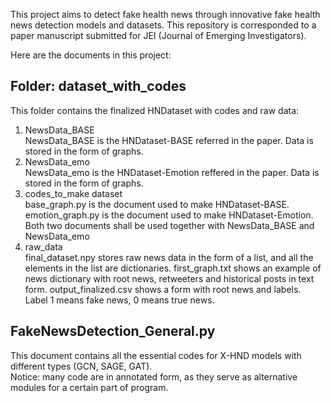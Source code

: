 This project aims to detect fake health news through innovative fake health news detection models and datasets.
This repository is corresponded to a paper manuscript submitted for JEI (Journal of Emerging Investigators).

Here are the documents in this project:

Folder: dataset_with_codes
--
This folder contains the finalized HNDataset with codes and raw data:
  1. NewsData_BASE<br>
  NewsData_BASE is the HNDataset-BASE referred in the paper. Data is stored in the form of graphs.
  2. NewsData_emo<br>
  NewsData_emo is the HNDataset-Emotion reffered in the paper. Data is stored in the form of graphs.
  3. codes_to_make dataset<br>
  base_graph.py is the document used to make HNDataset-BASE.
  emotion_graph.py is the document used to make HNDataset-Emotion.
  Both two documents shall be used together with NewsData_BASE and NewsData_emo
  4. raw_data<br>
  final_dataset.npy stores raw news data in the form of a list, and all the elements in the list are dictionaries.
  first_graph.txt shows an example of news dictionary with root news, retweeters and historical posts in text form.
  output_finalized.csv shows a form with root news and labels. Label 1 means fake news, 0 means true news.

FakeNewsDetection_General.py
---------
This document contains all the essential codes for X-HND models with different types (GCN, SAGE, GAT). <br>
Notice: many code are in annotated form, as they serve as alternative modules for a certain part of program.
     
